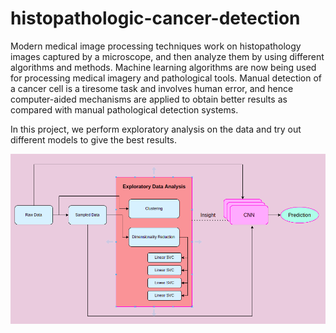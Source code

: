 # histopathologic-cancer-detection

Modern medical image processing techniques work on histopathology images captured
by a microscope, and then analyze them by using different algorithms and methods. Machine
learning algorithms are now being used for processing medical imagery and pathological tools.
Manual detection of a cancer cell is a tiresome task and involves human error, and hence
computer-aided mechanisms are applied to obtain better results as compared with manual
pathological detection systems.

In this project, we perform exploratory
analysis on the data and try out different models to give the best results.

![Overview](/content/overview.png?raw=true "Overview")